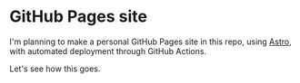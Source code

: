 # GitHub Pages site

I'm planning to make a personal GitHub Pages site in this repo, using [Astro](https://astro.build/), with automated deployment through GitHub Actions.

Let's see how this goes.
